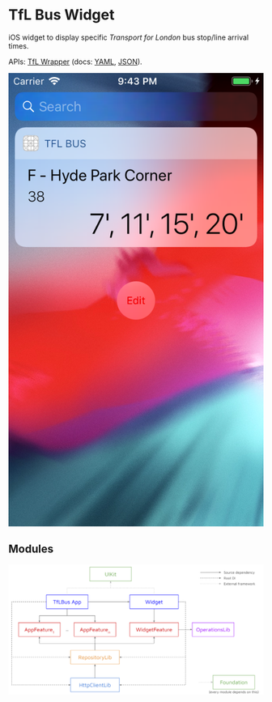 # TfL Bus Widget

iOS widget to display specific _Transport for London_ bus stop/line arrival times.

APIs: [TfL Wrapper](https://gitlab.com/horothesun/TfLWrapper) (docs: [YAML](https://tfl-wrapper.herokuapp.com/docs.yaml), [JSON](https://tfl-wrapper.herokuapp.com/docs.json)).

![Widget](https://github.com/horothesun/TfLBusWidget-iOS/blob/master/images/widgetHappyPath.png)

## Modules

![Modules](https://github.com/horothesun/TfLBusWidget-iOS/blob/master/images/modules.svg)
